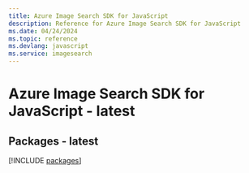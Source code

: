 ```yaml
---
title: Azure Image Search SDK for JavaScript
description: Reference for Azure Image Search SDK for JavaScript
ms.date: 04/24/2024
ms.topic: reference
ms.devlang: javascript
ms.service: imagesearch
---
```

# Azure Image Search SDK for JavaScript - latest
## Packages - latest
[!INCLUDE [packages](image-search-index.md)]